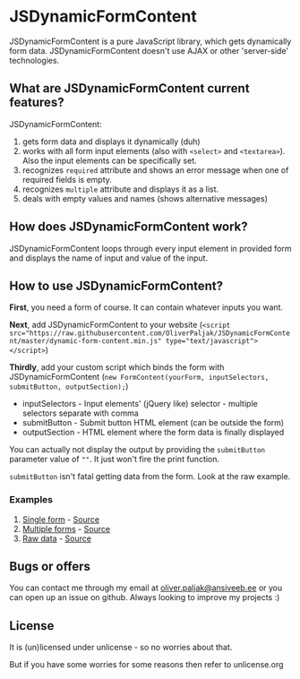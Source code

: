 # JSDynamicFormContent
JSDynamicFormContent is a pure JavaScript library, which gets dynamically form data.
JSDynamicFormContent doesn't use AJAX or other 'server-side' technologies.

## What are JSDynamicFormContent current features?
JSDynamicFormContent:

1. gets form data and displays it dynamically (duh)
2. works with all form input elements (also with `<select>` and `<textarea>`). Also the input elements can be specifically set.
3. recognizes `required` attribute and shows an error message when one of required fields is empty.
4. recognizes `multiple` attribute and displays it as a list.
5. deals with empty values and names (shows alternative messages)

## How does JSDynamicFormContent work?
JSDynamicFormContent loops through every input element in provided form and displays the name of input and value of the input.

## How to use JSDynamicFormContent?
**First**, you need a form of course. It can contain whatever inputs you want.

**Next**, add JSDynamicFormContent to your website (`<script src="https://raw.githubusercontent.com/OliverPaljak/JSDynamicFormContent/master/dynamic-form-content.min.js" type="text/javascript"></script>`)

**Thirdly**, add your custom script which binds the form with JSDynamicFormContent (`new FormContent(yourForm, inputSelectors, submitButton, outputSection);`)
* inputSelectors - Input elements' (jQuery like) selector - multiple selectors separate with comma
* submitButton - Submit button HTML element (can be outside the form)
* outputSection - HTML element where the form data is finally displayed

You can actually not display the output by providing the `submitButton` parameter value of  `""`. It just won't fire the print function.

`submitButton` isn't fatal getting data from the form. Look at the raw example.
### Examples
1. [Single form](https://htmlpreview.github.io/?https://raw.githubusercontent.com/OliverPaljak/JSDynamicFormContent/master/examples/dynamic-single-form-content-example.html) - [Source](https://github.com/OliverPaljak/JSDynamicFormContent/blob/master/examples/dynamic-single-form-content-example.html)
2. [Multiple forms](http://htmlpreview.github.io/?https://raw.githubusercontent.com/OliverPaljak/JSDynamicFormContent/master/examples/dynamic-multiple-form-content-example.html) - [Source](https://github.com/OliverPaljak/JSDynamicFormContent/blob/master/examples/dynamic-multiple-form-content-example.html)
3. [Raw data](http://htmlpreview.github.io/?https://raw.githubusercontent.com/OliverPaljak/JSDynamicFormContent/master/examples/dynamic-raw-form-content-example.html) - [Source](https://github.com/OliverPaljak/JSDynamicFormContent/blob/master/examples/dynamic-raw-form-content-example.html)

## Bugs or offers
You can contact me through my email at oliver.paljak@ansiveeb.ee or you can open up an issue on github. Always looking to improve my projects :) 

## License
It is (un)licensed under unlicense - so no worries about that.

But if you have some worries for some reasons then refer to unlicense.org
